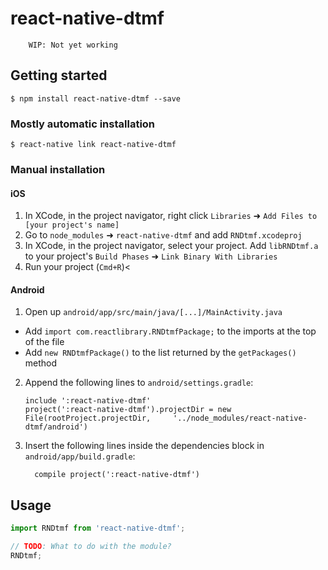 
# react-native-dtmf

        WIP: Not yet working

## Getting started

`$ npm install react-native-dtmf --save`

### Mostly automatic installation

`$ react-native link react-native-dtmf`

### Manual installation


#### iOS

1. In XCode, in the project navigator, right click `Libraries` ➜ `Add Files to [your project's name]`
2. Go to `node_modules` ➜ `react-native-dtmf` and add `RNDtmf.xcodeproj`
3. In XCode, in the project navigator, select your project. Add `libRNDtmf.a` to your project's `Build Phases` ➜ `Link Binary With Libraries`
4. Run your project (`Cmd+R`)<

#### Android

1. Open up `android/app/src/main/java/[...]/MainActivity.java`
  - Add `import com.reactlibrary.RNDtmfPackage;` to the imports at the top of the file
  - Add `new RNDtmfPackage()` to the list returned by the `getPackages()` method
2. Append the following lines to `android/settings.gradle`:
  	```
  	include ':react-native-dtmf'
  	project(':react-native-dtmf').projectDir = new File(rootProject.projectDir, 	'../node_modules/react-native-dtmf/android')
  	```
3. Insert the following lines inside the dependencies block in `android/app/build.gradle`:
  	```
      compile project(':react-native-dtmf')
  	```

## Usage
```javascript
import RNDtmf from 'react-native-dtmf';

// TODO: What to do with the module?
RNDtmf;
```
  